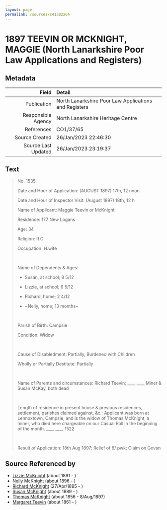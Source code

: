 ```yaml
---
layout: page
permalink: /sources/s41382264
---
```


# 1897 TEEVIN OR MCKNIGHT, MAGGIE (North Lanarkshire Poor Law Applications and Registers)

## Metadata

Field | Detail
---:|:---
Publication | North Lanarkshire Poor Law Applications and Registers
Responsible Agency | North Lanarkshire Heritage Centre
References | CO1/37/65
Source Created | 26/Jan/2023 22:46:30
Source Last Updated | 26/Jan/2023 23:19:37

## Text

> No. 1535
>
> Date and Hour of Application: (AUGUST 1897) 17th, 12 noon
>
> Date and Hour of Inspector Visit: (August 1897) 18th, 12 h
>
> Name of Applicant: Maggie Teevin or McKnight
>
> Residence: 177 New Logans
>
> Age: 34
>
> Religion: R.C.
>
> Occupation: H.wife
>
> <br/>
>
> Name of Dependents & Ages:
>
> * Susan, at school; 8 5/12
>
> * Lizzie, at school; 6 5/12
>
> * Richard, home; 2 4/12
>
> * \~Nelly, home; 13 months\~
>
> <br/>
>
> Parish of Birth: Campsie
>
> Condition: Widow
>
> <br/>
>
> Cause of Disabledment: Partially, Burdened with Children
>
> Wholly or Partially Destitute: Partially
>
> <br/>
>
> Name of Parents and circumstances: Richard Teevin; ____ ____ Miner & Susan McKay, both dead
>
> <br/>
>
> Length of residence in present house & previous residences, settlement, parishes claimed against, &c.: Applicant was born at Lennoxtown, Campsie, and is the widow of Thomas McKnight, a miner, who died here chargeable on our Casual Roll in the beginning of the month. ____ ____ 1522
>
> <br/>
>
> Result of Application: 18th Aug 1897; Relief of 6/ pwk; Claim on Govan
>

## Source Referenced by

* [Lizzie McKnight](../people/@31828723@-lizzie-mcknight-b1891-d.md) (about 1891 - )
* [Nelly McKnight](../people/@63393644@-nelly-mcknight-b1896-d.md) (about 1896 - )
* [Richard McKnight](../people/@33327416@-richard-mcknight-b1895-4-27-d.md) (27/Apr/1895 - )
* [Susan McKnight](../people/@87185096@-susan-mcknight-b1889-d.md) (about 1889 - )
* [Thomas McKnight](../people/@6387698@-thomas-mcknight-b1856-d1897-8-8.md) (about 1856 - 8/Aug/1897)
* [Margaret Teevin](../people/@7753096@-margaret-teevin-b1861-d.md) (about 1861 - )
